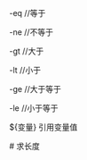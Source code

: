 -eq           //等于

-ne           //不等于

-gt            //大于

-lt            //小于

-ge            //大于等于

-le            //小于等于



${变量}	引用变量值

\#	求长度



